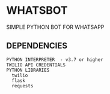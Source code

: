# WHATSBOT
SIMPLE PYTHON BOT FOR WHATSAPP
## DEPENDENCIES
```
PYTHON INTERPRETER  - v3.7 or higher
TWILIO API CREDENTIALS
PYTHON LIBRARIES
  twilio
  flask
  requests
 ```
